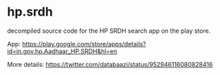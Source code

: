# hp.srdh

decompiled source code for the HP SRDH search app on the play store.

App: https://play.google.com/store/apps/details?id=in.gov.hp.Aadhaar_HP.SRDH&hl=en

More details: https://twitter.com/databaazi/status/952946116080828416